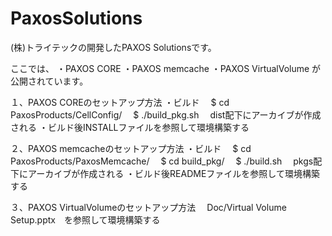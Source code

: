 # PaxosSolutions

(株)トライテックの開発したPAXOS Solutionsです。

ここでは、
・PAXOS CORE
・PAXOS memcache
・PAXOS VirtualVolume
が公開されています。

１、PAXOS COREのセットアップ方法
・ビルド
　$ cd PaxosProducts/CellConfig/
　$ ./build_pkg.sh
　dist配下にアーカイブが作成される
・ビルド後INSTALLファイルを参照して環境構築する

２、PAXOS memcacheのセットアップ方法
・ビルド
　$ cd PaxosProducts/PaxosMemcache/
　$ cd build_pkg/
　$ ./build.sh
　pkgs配下にアーカイブが作成される
・ビルド後READMEファイルを参照して環境構築する

３、PAXOS VirtualVolumeのセットアップ方法
　Doc/Virtual Volume Setup.pptx　を参照して環境構築する
　
